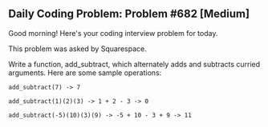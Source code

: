## Daily Coding Problem: Problem #682 [Medium]

Good morning! Here's your coding interview problem for today.

This problem was asked by Squarespace.

Write a function, add_subtract, which alternately adds and subtracts curried arguments. Here are some sample operations:

    add_subtract(7) -> 7

    add_subtract(1)(2)(3) -> 1 + 2 - 3 -> 0

    add_subtract(-5)(10)(3)(9) -> -5 + 10 - 3 + 9 -> 11
